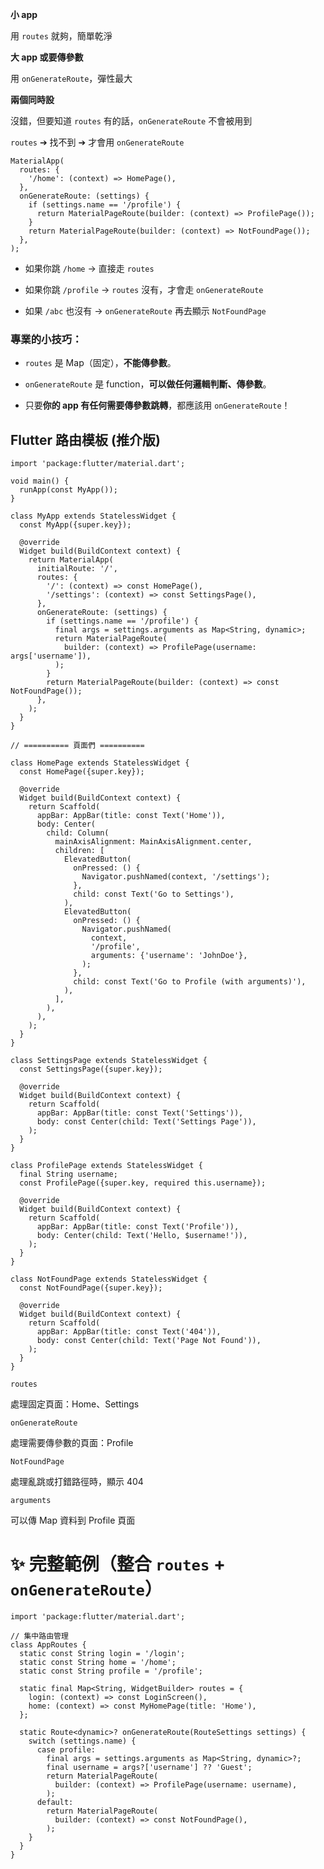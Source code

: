 **小 app**

用 `routes` 就夠，簡單乾淨

**大 app 或要傳參數**

用 `onGenerateRoute`，彈性最大

**兩個同時設**

沒錯，但要知道 `routes` 有的話，`onGenerateRoute` 不會被用到

`routes` ➔ 找不到 ➔ 才會用 `onGenerateRoute`

    MaterialApp(
      routes: {
        '/home': (context) => HomePage(),
      },
      onGenerateRoute: (settings) {
        if (settings.name == '/profile') {
          return MaterialPageRoute(builder: (context) => ProfilePage());
        }
        return MaterialPageRoute(builder: (context) => NotFoundPage());
      },
    );

-   如果你跳 `/home` → 直接走 `routes`
    
-   如果你跳 `/profile` → `routes` 沒有，才會走 `onGenerateRoute`
    
-   如果 `/abc` 也沒有 → `onGenerateRoute` 再去顯示 `NotFoundPage`


### 專業的小技巧：

-   `routes` 是 Map（固定），**不能傳參數**。
    
-   `onGenerateRoute` 是 function，**可以做任何邏輯判斷、傳參數**。
    
-   只要**你的 app 有任何需要傳參數跳轉**，都應該用 `onGenerateRoute`！


## Flutter 路由模板 (推介版)

    import 'package:flutter/material.dart';
    
    void main() {
      runApp(const MyApp());
    }
    
    class MyApp extends StatelessWidget {
      const MyApp({super.key});
    
      @override
      Widget build(BuildContext context) {
        return MaterialApp(
          initialRoute: '/',
          routes: {
            '/': (context) => const HomePage(),
            '/settings': (context) => const SettingsPage(),
          },
          onGenerateRoute: (settings) {
            if (settings.name == '/profile') {
              final args = settings.arguments as Map<String, dynamic>;
              return MaterialPageRoute(
                builder: (context) => ProfilePage(username: args['username']),
              );
            }
            return MaterialPageRoute(builder: (context) => const NotFoundPage());
          },
        );
      }
    }
    
    // ========== 頁面們 ==========
    
    class HomePage extends StatelessWidget {
      const HomePage({super.key});
    
      @override
      Widget build(BuildContext context) {
        return Scaffold(
          appBar: AppBar(title: const Text('Home')),
          body: Center(
            child: Column(
              mainAxisAlignment: MainAxisAlignment.center,
              children: [
                ElevatedButton(
                  onPressed: () {
                    Navigator.pushNamed(context, '/settings');
                  },
                  child: const Text('Go to Settings'),
                ),
                ElevatedButton(
                  onPressed: () {
                    Navigator.pushNamed(
                      context,
                      '/profile',
                      arguments: {'username': 'JohnDoe'},
                    );
                  },
                  child: const Text('Go to Profile (with arguments)'),
                ),
              ],
            ),
          ),
        );
      }
    }
    
    class SettingsPage extends StatelessWidget {
      const SettingsPage({super.key});
    
      @override
      Widget build(BuildContext context) {
        return Scaffold(
          appBar: AppBar(title: const Text('Settings')),
          body: const Center(child: Text('Settings Page')),
        );
      }
    }
    
    class ProfilePage extends StatelessWidget {
      final String username;
      const ProfilePage({super.key, required this.username});
    
      @override
      Widget build(BuildContext context) {
        return Scaffold(
          appBar: AppBar(title: const Text('Profile')),
          body: Center(child: Text('Hello, $username!')),
        );
      }
    }
    
    class NotFoundPage extends StatelessWidget {
      const NotFoundPage({super.key});
    
      @override
      Widget build(BuildContext context) {
        return Scaffold(
          appBar: AppBar(title: const Text('404')),
          body: const Center(child: Text('Page Not Found')),
        );
      }
    }

`routes`

處理固定頁面：Home、Settings

`onGenerateRoute`

處理需要傳參數的頁面：Profile

`NotFoundPage`

處理亂跳或打錯路徑時，顯示 404

`arguments`

可以傳 Map 資料到 Profile 頁面


# ✨ 完整範例（整合 `routes` + `onGenerateRoute`）

    import 'package:flutter/material.dart';
    
    // 集中路由管理
    class AppRoutes {
      static const String login = '/login';
      static const String home = '/home';
      static const String profile = '/profile';
    
      static final Map<String, WidgetBuilder> routes = {
        login: (context) => const LoginScreen(),
        home: (context) => const MyHomePage(title: 'Home'),
      };
    
      static Route<dynamic>? onGenerateRoute(RouteSettings settings) {
        switch (settings.name) {
          case profile:
            final args = settings.arguments as Map<String, dynamic>?;
            final username = args?['username'] ?? 'Guest';
            return MaterialPageRoute(
              builder: (context) => ProfilePage(username: username),
            );
          default:
            return MaterialPageRoute(
              builder: (context) => const NotFoundPage(),
            );
        }
      }
    }
